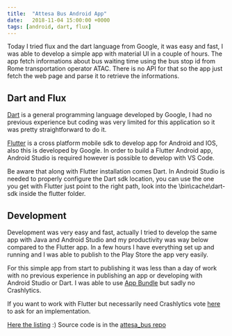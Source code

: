 ```yaml
---
title:  "Attesa Bus Android App"
date:   2018-11-04 15:00:00 +0000
tags: [android, dart, flux]
---
```

Today I tried flux and the dart language from Google, it was easy and fast, I was able to develop a simple app with material UI in a couple of hours. The app fetch informations about bus waiting time using the bus stop id from Rome transportation operator ATAC. There is no API for that so the app just fetch the web page and parse it to retrieve the informations.
<!-- truncate -->

## Dart and Flux

[Dart](https://www.dartlang.org/ "Dart home page") is a general programming language developed by Google, I had no previous experience but coding was very limited for this application so it was pretty straightforward to do it.

[Flutter](https://flutter.io "Flutter home page") is a cross platform mobile sdk to develop app for Android and IOS, also this is developed by Google. In order to build a Flutter Android app, Android Studio is required however is possible to develop with VS Code.

Be aware that along with Flutter installation comes Dart. In Android Studio is needed to properly configure the Dart sdk location, you can use the one you get with Flutter just point to the right path, look into the \bin\cache\dart-sdk inside the flutter folder.

## Development

Development was very easy and fast, actually I tried to develop the same app with Java and Android Studio and my productivity was way below compared to the Flutter app.
In a few hours I have everything set up and running and I was able to publish to the Play Store the app very easily. 

For this simple app from start to publishing it was less than a day of work with no previous experience in publishing an app or developing with Android Studio or Dart. I was able to use [App Bundle](https://developer.android.com/platform/technology/app-bundle/) but sadly no Crashlytics.

If you want to work with Flutter but necessarily need Crashlytics vote [here](https://github.com/flutter/flutter/issues/14765) to ask for an implementation.

[Here the listing](https://play.google.com/store/apps/details?id=it.davidelettieri.attesabusatac "Attesa Bus play store page") :)
Source code is in the [attesa_bus repo](https://github.com/davidelettieri/attesa_bus)